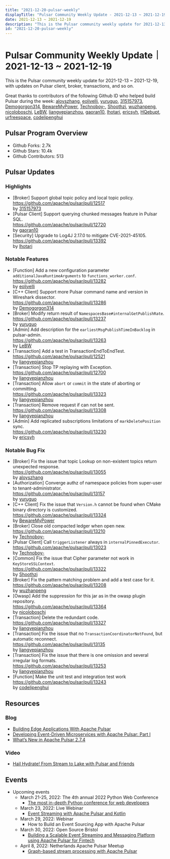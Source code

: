 ```yaml
---
title: "2021-12-20-pulsar-weekly"
displayTitle: "Pulsar Community Weekly Update - 2021-12-13 ~ 2021-12-19"
date: 2021-12-13 ~ 2021-12-19
description: "This is the Pulsar community weekly update for 2021-12-13 ~ 2021-12-19, with updates on Pulsar client, broker, transactions, and so on."
id: "2021-12-20-pulsar-weekly"
---
```


# Pulsar Community Weekly Update｜ 2021-12-13 ~ 2021-12-19

This is the Pulsar community weekly update for 2021-12-13 ~ 2021-12-19, with updates on Pulsar client, broker, transactions, and so on.

Great thanks to contributors of the following Github ID who helped build Pulsar during the week: 
[aloyszhang](https://github.com/aloyszhang), [eolivelli](https://github.com/eolivelli), [yuruguo](https://github.com/yuruguo), [315157973](https://github.com/315157973), [Demogorgon314](https://github.com/Demogorgon314), [BewareMyPower](https://github.com/BewareMyPower), [Technoboy-](https://github.com/Technoboy-), [Shoothzj](https://github.com/Shoothzj), [wuzhanpeng](https://github.com/wuzhanpeng), [nicoloboschi](https://github.com/nicoloboschi), [LeBW](https://github.com/LeBW), [liangyepianzhou](https://github.com/liangyepianzhou), [gaoran10](https://github.com/gaoran10), [lhotari](https://github.com/lhotari), [ericsyh](https://github.com/ericsyh), [HQebupt](https://github.com/HQebupt), [urfreespace](https://github.com/urfreespace), [codelipenghui](https://github.com/codelipenghui)

## Pulsar Program Overview
- Github Forks: 2.7k
- Github Stars: 10.4k
- Github Contributors: 513

## Pulsar Updates
### Highlights
- [Broker] Support global topic policy and local topic policy.
 <br>https://github.com/apache/pulsar/pull/12517 
 <br>by [315157973](https://github.com/315157973)
- [Pulsar Client] Support querying chunked messages feature in Pulsar SQL.
 <br>https://github.com/apache/pulsar/pull/12720 
 <br>by [gaoran10](https://github.com/gaoran10)
- [Security] Upgrade to Log4J 2.17.0 to mitigate CVE-2021-45105.
 <br>https://github.com/apache/pulsar/pull/13392 
 <br>by [lhotari](https://github.com/lhotari)
 
### Notable Features
- [Function] Add a new configuration parameter `additionalJavaRuntimeArguments` to `functions_worker.conf`.
 <br>https://github.com/apache/pulsar/pull/13282 
 <br>by [eolivelli](https://github.com/eolivelli)
- [C++ Client] Support more Pulsar command name and version in Wireshark dissector. 
 <br>https://github.com/apache/pulsar/pull/13286 
 <br>by [Demogorgon314](https://github.com/Demogorgon314)
- [Broker] Modify return result of `NamespacesBase#internalGetPublishRate`. 
 <br>https://github.com/apache/pulsar/pull/13237 
 <br>by [yuruguo](https://github.com/yuruguo)
- [Admin]  Add description for the `earliestMsgPublishTimeInBacklog` in pulsar-admin.
 <br>https://github.com/apache/pulsar/pull/13263 
 <br>by [LeBW](https://github.com/LeBW)
- [Transaction] Add a test in TransactionEndToEndTest.
 <br>https://github.com/apache/pulsar/pull/12521 
 <br>by [liangyepianzhou](https://github.com/liangyepianzhou)
- [Transaction] Stop TP replaying with Exception.
 <br>https://github.com/apache/pulsar/pull/12700 
 <br>by [liangyepianzhou](https://github.com/liangyepianzhou)
- [Transaction] Allow `abort` or `commit` in the state of aborting or committing.
 <br>https://github.com/apache/pulsar/pull/13323 
 <br>by [liangyepianzhou](https://github.com/liangyepianzhou)
- [Transaction] Remove request if can not be sent. 
 <br>https://github.com/apache/pulsar/pull/13308 
 <br>by [liangyepianzhou](https://github.com/liangyepianzhou)
- [Admin] Add replicated subscriptions limitations of `markDeletePosition` sync.
 <br>https://github.com/apache/pulsar/pull/13230 
 <br>by [ericsyh](https://github.com/ericsyh)
 
### Notable Bug Fix
- [Broker] Fix the issue that topic Lookup on non-existent topics return unexpected response.
 <br>https://github.com/apache/pulsar/pull/13055 
 <br>by [aloyszhang](https://github.com/aloyszhang)
- [Authorization] Converge authz of namespace policies from super-user to tenant-administrator. 
 <br>https://github.com/apache/pulsar/pull/13157 
 <br>by [yuruguo](https://github.com/yuruguo)
- [C++ Client] Fix the issue that `Version.h` cannot be found when CMake binary directory is customized. 
 <br>https://github.com/apache/pulsar/pull/13324 
 <br>by [BewareMyPower](https://github.com/BewareMyPower)
- [Broker] Close old compacted ledger when open new. 
 <br>https://github.com/apache/pulsar/pull/13210 
 <br>by [Technoboy-](https://github.com/Technoboy-)
- [Pulsar Client] Call `triggerListener` always in `internalPinnedExecutor`.
 <br>https://github.com/apache/pulsar/pull/13023 
 <br>by [Technoboy-](https://github.com/Technoboy-)
- [Common] Fix the issue that Cipher parameter not work in `KeyStoreSSLContext`. 
 <br>https://github.com/apache/pulsar/pull/13322 
 <br>by [Shoothzj](https://github.com/Shoothzj)
- [Broker] Fix the pattern matching problem and add a test case for it.
 <br>https://github.com/apache/pulsar/pull/13208 
 <br>by [wuzhanpeng](https://github.com/wuzhanpeng)
- [Owasp] Add the suppression for this jar as in the owasp plugin repository.
 <br>https://github.com/apache/pulsar/pull/13364 
 <br>by [nicoloboschi](https://github.com/nicoloboschi)
- [Transaction] Delete the redundant code.
 <br>https://github.com/apache/pulsar/pull/13327 
 <br>by [liangyepianzhou](https://github.com/liangyepianzhou)
- [Transaction] Fix the issue that no `TransactionCoordinatorNotFound`, but automatic reconnect. 
 <br>https://github.com/apache/pulsar/pull/13135 
 <br>by [liangyepianzhou](https://github.com/liangyepianzhou) 
- [Transaction] Fix the issue that there is one omission and several irregular log formats. 
 <br>https://github.com/apache/pulsar/pull/13253 
 <br>by [liangyepianzhou](https://github.com/liangyepianzhou)
- [Function] Make the unit test and integration test work 
 <br>https://github.com/apache/pulsar/pull/13243 
 <br>by [codelipenghui](https://github.com/codelipenghui)
 

## Resources 
### Blog
- [Building Edge Applications With Apache Pulsar](https://dev.to/tspannhw/building-edge-applications-with-apache-pulsar-1ff2)
- [Developing Event-Driven Microservices with Apache Pulsar: Part I](https://streamnative.io/blog/engineering/2021-12-14-developing-event-driven-microservices-with-apache-pulsar/)
- [What’s New in Apache Pulsar 2.7.4](https://streamnative.io/blog/release/2021-12-14-pulsar-274/) 

### Video
- [Hail Hydrate! From Stream to Lake with Pulsar and Friends](https://www.youtube.com/watch?v=vDfKKNLypnA)

## Events
- Upcoming events
    - March 21-25, 2022: The 4th annual 2022 Python Web Conference
        - [The most in-depth Python conference for web developers](https://2022.pythonwebconf.com/)
    - March 23, 2022: Live Webinar
        - [Event Streaming with Apache Pulsar and Kotlin](https://info.jetbrains.com/kotlin-webinar-march22-2022.html?)
    - March 29, 2022: Webinar
        - How to Build an Event Sourcing App with Apache Pulsar
    - March 30, 2022: Open Source Bristol
        - [Building a Scalable Event Streaming and Messaging Platform using Apache Pulsar for Fintech](https://www.meetup.com/Open-Source-Bristol/events/284198269/)
    - April 8, 2022: Netherlands Apache Pulsar Meetup
        - [Graph-based stream processing with Apache Pulsar](https://www.meetup.com/netherlands-apache-pulsar-meetup/events/284660180/)
